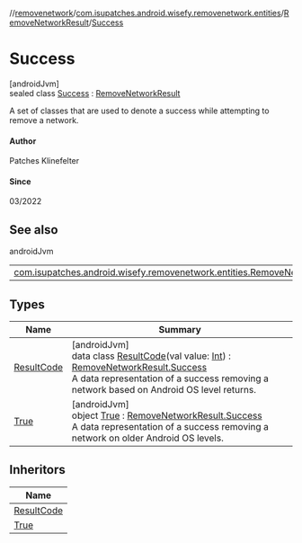 //[removenetwork](../../../../index.md)/[com.isupatches.android.wisefy.removenetwork.entities](../../index.md)/[RemoveNetworkResult](../index.md)/[Success](index.md)

# Success

[androidJvm]\
sealed class [Success](index.md) : [RemoveNetworkResult](../index.md)

A set of classes that are used to denote a success while attempting to remove a network.

#### Author

Patches Klinefelter

#### Since

03/2022

## See also

androidJvm

| | |
|---|---|
| [com.isupatches.android.wisefy.removenetwork.entities.RemoveNetworkResult](../index.md) |  |

## Types

| Name | Summary |
|---|---|
| [ResultCode](-result-code/index.md) | [androidJvm]<br>data class [ResultCode](-result-code/index.md)(val value: [Int](https://kotlinlang.org/api/latest/jvm/stdlib/kotlin/-int/index.html)) : [RemoveNetworkResult.Success](index.md)<br>A data representation of a success removing a network based on Android OS level returns. |
| [True](-true/index.md) | [androidJvm]<br>object [True](-true/index.md) : [RemoveNetworkResult.Success](index.md)<br>A data representation of a success removing a network on older Android OS levels. |

## Inheritors

| Name |
|---|
| [ResultCode](-result-code/index.md) |
| [True](-true/index.md) |
